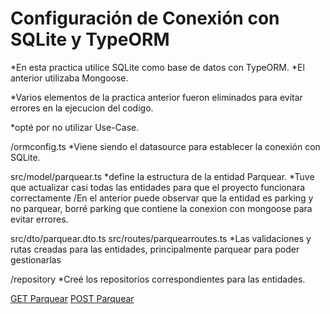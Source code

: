 # Configuración de Conexión con SQLite y TypeORM

*En esta practica utilice SQLite como base de datos con TypeORM.
*El anterior utilizaba Mongoose.

*Varios elementos de la practica anterior fueron eliminados para evitar errores en la ejecucion del codigo.

*opté por no utilizar Use-Case.

/ormconfig.ts
*Viene siendo el datasource para establecer la conexión con SQLite.

src/model/parquear.ts 
*define la estructura de la entidad Parquear.
*Tuve que actualizar casi todas las entidades para que el proyecto funcionara correctamente
/En el anterior puede observar que la entidad es parking  y no parquear, borré parking que contiene la conexion con mongoose para evitar errores.

src/dto/parquear.dto.ts
src/routes/parquearroutes.ts
*Las validaciones y rutas creadas para las entidades, principalmente parquear para poder gestionarlas

/repository
*Creé los repositorios correspondientes para las entidades.

  [GET Parquear](ejGET.jpg)
  [POST Parquear](ejPOST.jpg)
